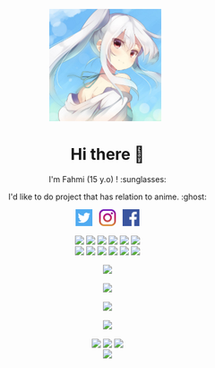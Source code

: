 <p align='center'><a href="https://instagram.com/fahmicog"><img height="200" src="https://github.com/fahmicog/fahmicog/blob/main/profile.jpg?raw=true"></a>&nbsp;&nbsp;</p>

<h1  align='center'> Hi there 👋 </h1>

<p align='center'>  I'm Fahmi (15 y.o) ! :sunglasses: </p>

<p align='center'> I'd like to do project that has relation to anime. :ghost: </p>

<p align='center'>
   <a href="https://twitter.com/fahmicog"><img height="30" src="https://github.com/fahmicog/fahmicog/blob/main/twitter.png?raw=true"></a>&nbsp;&nbsp;
   <a href="https://instagram.com/fahmicog"><img height="30" src="https://github.com/fahmicog/fahmicog/blob/main/instagram.jpg?raw=true"></a>&nbsp;&nbsp;
   <a href="https://www.facebook.com/fahmicoeg"><img height="30" src="https://github.com/fahmicog/fahmicog/blob/main/facebook.png?raw=true"></a>
</P>

<p align="center">
  <img src="https://img.shields.io/badge/-JavaScript-black?style=flat-square&logo=javascript" />
  <img src="https://img.shields.io/badge/-Node.js-black?style=flat-square&logo=Node.js" />
  <img src="https://img.shields.io/badge/-HTML5-black?style=flat-square&logo=html5&logoColor=e34f26" />
  <img src="https://img.shields.io/badge/-CSS3-black?style=flat-square&logo=css3&logoColor=1572b6" />
  <img src="https://img.shields.io/badge/-Git-black?style=flat-square&logo=git" />
  <img src="https://img.shields.io/badge/-GitHub-black?style=flat-square&logo=github" /> <br>
  <img src="https://img.shields.io/badge/-Python-black?style=flat-square&logo=python" />
  <img src="https://img.shields.io/badge/-React-black?style=flat-square&logo=react" />
  <img src="https://img.shields.io/badge/-Redux-black?style=flat-square&logo=redux" />
  <img src="https://img.shields.io/badge/-Windows-black?style=flat-square&logo=windows" />
  <img src="https://img.shields.io/badge/-VS_Code-black?style=flat-square&logo=visual-studio-code" />
  <img src="https://img.shields.io/badge/-SQLite3-black?style=flat-square&logo=sqlite" />
</p>

<p align="center">
  <a href="https://github.com/fahmicog"><img src="https://github-readme-stats.vercel.app/api?username=fahmicog&bg_color=30,e96443,904e95&title_color=fff&text_color=fff&icon_color=fff&hide_border=true&show_icons=true" /></a>
</p>

<p align="center">
  <a href="https://github.com/fahmicog"><img src="https://github-readme-stats.vercel.app/api/top-langs?username=fahmicog&bg_color=30,e96443,904e95&title_color=fff&text_color=fff&hide_border=true&show_icons=true&layout=compact" /></a>
</p>

<p align="center">
  <a href="https://github.com/ryo-ma/github-profile-trophy"><img src="https://github-profile-trophy.vercel.app/?username=fahmicog&theme=onedark" /></a>
</p>

<p align="center">
   <img src="https://github-readme-streak-stats.herokuapp.com/?user=fahmicog" />
</p>

<p align="center">
  <a href="https://www.youtube.com/channel/UCKnzdl1cYOqTnmKvDjvRaOA"><img src="https://img.shields.io/badge/YouTube-Fahmi%20Cog-ff0000?style=for-the-badge&logo=youtube&logoColor=ff0000&link=https://www.youtube.com/channel/UCKnzdl1cYOqTnmKvDjvRaOA" /></a>
  <a href="mailto:fahmicog@gmail.com"><img src="https://img.shields.io/badge/Gmail-fahmicog@gmail.com-ea4335?style=for-the-badge&logo=Gmail&logoColor=ea4335&link=mailto:fahmicog@gmail.com" /></a>
  <a href="https://twitter.com/fahmicog"><img src="https://img.shields.io/twitter/follow/fahmicog?logo=twitter&style=for-the-badge" /></a> <br>
  <img src="https://komarev.com/ghpvc/?username=fahmicog&label=VIEWS&style=flat-square&color=orange" />
</p>
